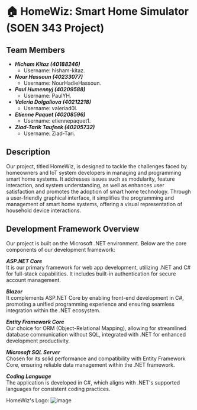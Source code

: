 # 🏠 HomeWiz: Smart Home Simulator (SOEN 343 Project)

## Team Members
* ***Hicham Kitaz (40188246)***
  * Username: hisham-kitaz.
* ***Nour Hassoun (40233077)***
  * Username: NourHadieHassoun.
* ***Paul Humennyj (40209588)***
  * Username: PaulYH.
* ***Valeria Dolgaliova (40212218)***
  * Username: valeriad0l.
* ***Etienne Paquet (40208596)***
  * Username: etiennepaquet1.
* ***Ziad-Tarik Taufeek (40205732)***
  * Username: Ziad-Tari.
 
## Description
Our project, titled HomeWiz, is designed to tackle the challenges faced by homeowners and IoT system developers in managing and programming smart home systems. It addresses issues such as modularity, feature interaction, and system understanding, as well as enhances user satisfaction and promotes the adoption of smart home technology. Through a user-friendly graphical interface, it simplifies the programming and management of smart home systems, offering a visual representation of household device interactions. 

## Development Framework Overview

Our project is built on the Microsoft .NET environment. Below are the core components of our development framework:

***ASP.NET Core*** <br/>
It is our primary framework for web app development, utilizing .NET and C# for full-stack capabilities. It includes built-in authentication for secure account management.

***Blazor*** <br/>
It complements ASP.NET Core by enabling front-end development in C#, promoting a unified programming experience and ensuring seamless integration within the .NET ecosystem.

***Entity Framework Core*** <br/>
Our choice for ORM (Object-Relational Mapping), allowing for streamlined database communication without SQL, integrated with .NET for enhanced development productivity.

***Microsoft SQL Server*** <br/>
Chosen for its solid performance and compatibility with Entity Framework Core, ensuring reliable data management within the .NET framework.

***Coding Language*** <br/>
The application is developed in C#, which aligns with .NET's supported languages for consistent coding practices.

HomeWiz's Logo:
![image](https://github.com/PaulYH/soen343-project/assets/111257875/3041c250-0e3c-49ba-91c7-6a61902ef746)


